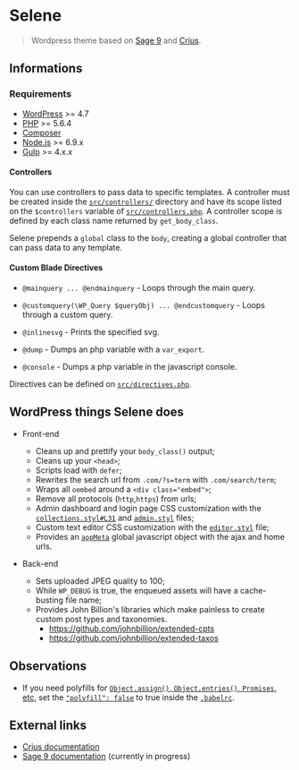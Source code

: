 # Selene

> Wordpress theme based on [Sage 9](https://github.com/roots/sage/) and [Crius](https://github.com/kaisermann/crius).

## Informations

### Requirements

* [WordPress](https://wordpress.org/) >= 4.7
* [PHP](http://php.net/manual/en/install.php) >= 5.6.4
* [Composer](https://getcomposer.org/download/)
* [Node.js](http://nodejs.org/) >= 6.9.x
* [Gulp](https://www.liquidlight.co.uk/blog/article/how-do-i-update-to-gulp-4/) >= 4.x.x

#### Controllers

You can use controllers to pass data to specific templates. A controller must be created inside the [`src/controllers/`](https://github.com/kaisermann/selene/blob/master/src/controllers/) directory and have its scope listed on the `$controllers` variable of [`src/controllers.php`](https://github.com/kaisermann/selene/blob/master/src/controllers.php). A controller scope is defined by each class name returned by `get_body_class`.

Selene prepends a `global` class to the `body`, creating a global controller that can pass data to any template.

#### Custom Blade Directives

* `@mainquery ... @endmainquery` - Loops through the main query.

* `@customquery(\WP_Query $queryObj) ... @endcustomquery` - Loops through a custom query.

* `@inlinesvg` - Prints the specified svg.

* `@dump` - Dumps an php variable with a `var_export`.

* `@console` - Dumps a php variable in the javascript console.

Directives can be defined on [`src/directives.php`](https://github.com/kaisermann/selene/blob/master/src/directives.php).

## WordPress things Selene does

* Front-end
  * Cleans up and prettify your `body_class()` output;
  * Cleans up your `<head>`;
  * Scripts load with `defer`;
  * Rewrites the search url from `.com/?s=term` with `.com/search/term`;
  * Wraps all `oembed` around a `<div class="embed">`;
  * Remove all protocols (`http`,`https`) from urls;
  * Admin dashboard and login page CSS customization with the [`collections.styl#L31`](https://github.com/kaisermann/selene/blob/master/assets/styles/config/collections.styl#L31) and [`admin.styl`](https://github.com/kaisermann/selene/blob/master/assets/styles/wordpress/admin.styl) files;
  * Custom text editor CSS customization with the [`editor.styl`](https://github.com/kaisermann/selene/blob/master/assets/styles/wordpress/editor.styl) file;
  * Provides an [`appMeta`](https://github.com/kaisermann/selene/blob/master/src/setup.php#L113) global javascript object with the ajax and home urls.
  
* Back-end
  * Sets uploaded JPEG quality to 100;
  * While `WP_DEBUG` is true, the enqueued assets will have a cache-busting file name;
  * Provides John Billion's libraries which make painless to create custom post types and taxonomies.
    * https://github.com/johnbillion/extended-cpts
    * https://github.com/johnbillion/extended-taxos


## Observations

- If you need polyfills for [`Object.assign()`, `Object.entries()`, `Promises`, etc](https://github.com/zloirock/core-js), set the [`"polyfill": false`](https://github.com/kaisermann/selene/blob/master/.babelrc#L12) to true inside the [`.babelrc`](https://github.com/kaisermann/selene/blob/master/.babelrc).

## External links
* [Crius documentation](https://github.com/kaisermann/crius)
* [Sage 9 documentation](https://github.com/roots/docs/tree/sage-9/sage) (currently in progress)
